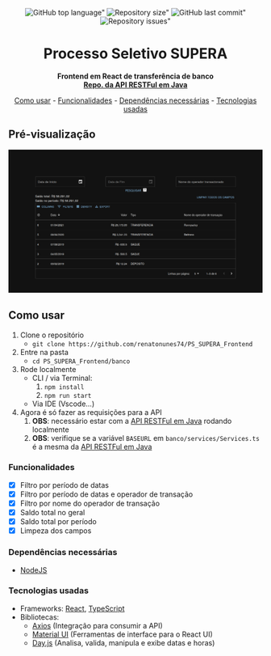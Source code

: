 <div align="center">
	
![GitHub top language"](https://img.shields.io/github/languages/top/renatonunes74/PS_SUPERA_Frontend.svg?style=for-the-badge)
![Repository size"](https://img.shields.io/github/repo-size/renatonunes74/PS_SUPERA_Frontend.svg?style=for-the-badge)
![GitHub last commit"](https://img.shields.io/github/last-commit/renatonunes74/PS_SUPERA_Frontend.svg?style=for-the-badge)
![Repository issues"](https://img.shields.io/github/issues/rockofox/firefox-minima.svg?style=for-the-badge)
# Processo Seletivo SUPERA
**Frontend em React de transferência de banco<br/>[Repo. da API RESTFul em Java](https://github.com/renatonunes74/PS_SUPERA_Backend)**

[Como usar](#como-usar) -
[Funcionalidades](#funcionalidades) -
[Dependências necessárias](#dependências-necessárias) -
[Tecnologias usadas](#tecnologias-usadas)
<br>
</div>

## Pré-visualização
![](preview.png)

## Como usar
1. Clone o repositório
    - `git clone https://github.com/renatonunes74/PS_SUPERA_Frontend`
1. Entre na pasta
    - `cd PS_SUPERA_Frontend/banco`
1. Rode localmente
    - CLI / via Terminal:
        1. `npm install`
        1. `npm run start`
    - Via IDE (Vscode...)
1. Agora é só fazer as requisições para a API
	1. **OBS**: necessário estar com a [API RESTFul em Java](https://github.com/renatonunes74/PS_SUPERA_Backend) rodando localmente
 	2. **OBS**: verifique se a variável `BASEURL` em `banco/services/Services.ts` é a mesma da [API RESTFul em Java](https://github.com/renatonunes74/PS_SUPERA_Backend)

### Funcionalidades
- [x] Filtro por período de datas
- [x] Filtro por período de datas e operador de transação
- [x] Filtro por nome do operador de transação
- [x] Saldo total no geral
- [x] Saldo total por período
- [x] Limpeza dos campos

### Dependências necessárias
- [NodeJS](https://nodejs.org)

### Tecnologias usadas
- Frameworks: [React](https://react.dev/), [TypeScript](https://www.typescriptlang.org/)
- Bibliotecas:
    - [Axios](https://axios-http.com/) (Integração para consumir a API)
    - [Material UI](https://mui.com/) (Ferramentas de interface para o React UI)
    - [Day.js](https://day.js.org/) (Analisa, valida, manipula e exibe datas e horas)
